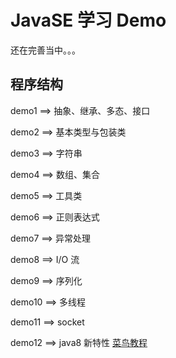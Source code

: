 # JavaSE 学习 Demo

还在完善当中。。。

## 程序结构

demo1 ==> 抽象、继承、多态、接口

demo2 ==> 基本类型与包装类

demo3 ==> 字符串

demo4 ==> 数组、集合

demo5 ==> 工具类

demo6 ==> 正则表达式

demo7 ==> 异常处理

demo8 ==> I/O 流

demo9 ==> 序列化

demo10 ==> 多线程

demo11 ==> socket

demo12 ==> java8 新特性 [菜鸟教程](https://www.runoob.com/java/java8-new-features.html)
